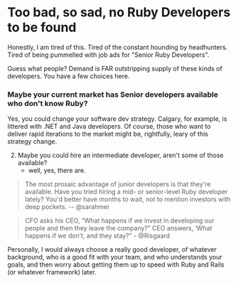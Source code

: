 # Too bad, so sad, no Ruby Developers to be found

Honestly, I am tired of this.  Tired of the constant hounding by headhunters.  Tired of being pummelled with job ads for "Senior Ruby Developers".

Guess what people?  Demand is FAR outstripping supply of these kinds of developers.  You have a few choices here.

### Maybe your current market has Senior developers available who don't know Ruby?
    
Yes, you could change your software dev strategy.  Calgary, for example, is littered with .NET and Java developers.  Of course, those who want to deliver rapid iterations to the market might be, rightfully, leary of this strategy change.

2. Maybe you could hire an intermediate developer, aren't some of those available?
    - well, yes, there are. 
    
    
>The most prosaic advantage of junior developers is that they're available. Have you tried hiring a mid- or senior-level Ruby developer lately? You'd better have months to wait, not to mention investors with deep pockets.    -- @sarahmei  


> CFO asks his CEO, “What happens if we invest in developing our people and then they leave the company?” CEO answers, ‘What happens if we don’t, and they stay?” - @Risgaard




Personally, I would always choose a really good developer, of whatever background, who is a good fit with your team, and who understands your goals, and then worry about getting them up to speed with Ruby and Rails (or whatever framework) later.    
  
